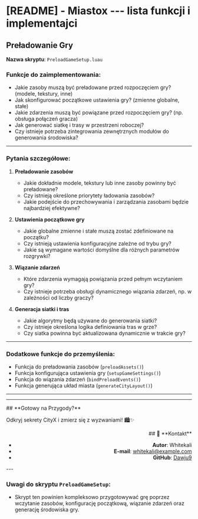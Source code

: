 <!---



<div align="center">
  
  <div align="center">
    ---
    <br>
      # 🏙️ **CityX Framework by Whitekali** 🖤🖥️
    <br>
    ---
  </div>
 
  <div align="left"> 
  --- 
    <br>
      [Live status# 🏙️ CityX](https://dawju9.github.io/MiastoX/) 🖤🖥️
    <br>
  ---
    
  </div>
    <div align="left">
      <div class="code">
         ```rs
          🔍 Kluczowe Funkcje
          Modularność i dostępność do ustawień całości gry jak i miasta
          Efektywne Zarządzanie Danymi modelami wielkościami a nawet i logiką samej fizyki
          ```
      ,Code White
      </div>
      <div class="code">
                          ```
        Podstawowe Założenia
        Wczesne ładowanie: Sprawdzanie zależności i obecności kluczowych elementów (modele, dane, tekstury).
        Modularna struktura: Skrypty i elementy podzielone na funkcjonalne grupy.
        Prosty interfejs użytkownika: Nakładające się menu (Start, Pauza, Wyjście).
        Mechanika gry: Sterowanie graczem i podstawowe interakcje.
        Proceduralność: Generowanie budynków w świecie gry na podstawie predefiniowanych danych.
```
      ,Code White
      </div>
  </div>
</div>

<div align="center">
---
<div align="center"># 🏙️ **CityX Framework by Whitekali** 🖤🖥️</div>
---
<br>

---
<div align="left"> 
[Live status# 🏙️ CityX](https://dawju9.github.io/MiastoX/) 🖤🖥️</div>
---
```rs
**🔍 Kluczowe Funkcje**
<div align="left">
Modularność i dostępność do ustawień całości gry jak i miasta
Efektywne Zarządzanie Danymi modelami wielkościami a nawet i logiką samej fizyki
</div>
```
---
---
💡 Wpływ na Informatyzację
---
Efektywność
Innowacja
Skalowalność
---
🌐 Potencjalne Zastosowania
---
Gry Multiplayer
Aplikacje Webowe
Narzędzia Edukacyjne
---
📝 Uwagi
---
Projekt wymaga doświadczenia w środowisku Roblox i Rust.
Dokumentacja obejmuje kluczowe aspekty.
Kluczowe algorytmy oraz struktury są chronione.
---
🎮 Rozpoczęcie Przygody w CityX
🌌 Zanurz się w cybernetycznym świecie!
</div>

---
<div align="left">
## 👤 **Kontakt**

- **Autor**: Whitekali
- **E-mail**: whitekali@example.com
- **GitHub**: [Dawju9](https://github.com/Dawju9)

</div>
---
## **Gotowy na Przygody?**

<div align="left">
Odkryj sekrety CityX i zmierz się z wyzwaniami! 🏙️✨

</div>
</div>
<div align="center">
🏗️ Struktura Projektu
<div align="left">
/cityx-backend: Rust
/cityx-client: Roblox Lua
/cityx-core: Roblox Lua
/cityx-server: Roblox Lua
/cityx-renderer: Rust
/game: Zasoby gry

</div> [miro](https://miro.com/app/board/uXjVKtfWXNY=/?share_link_id=381033713650)

🛠️ Instalacja i Konfiguracja
Zainstaluj Roblox Studio
Skonfiguruj Środowisko Rust
Zarządzanie zależnościami: Wally
Uruchomienie: Skrypt roblox lub scripts/install_packages.sh
🖥️ Główne Komponenty
Backend (Rust)
Frontend (Roblox Lua)
Core (Lua)
Renderer (Rust)
</div>--->

# [README] - Miastox --- lista funkcji i implementajci

## Preładowanie Gry
**Nazwa skryptu**: `PreloadGameSetup.luau`

### Funkcje do zaimplementowania:
- Jakie zasoby muszą być preładowane przed rozpoczęciem gry? (modele, tekstury, inne)
- Jak skonfigurować początkowe ustawienia gry? (zmienne globalne, stałe)
- Jakie zdarzenia muszą być powiązane przed rozpoczęciem gry? (np. obsługa połączeń gracza)
- Jak generować siatkę i trasy w przestrzeni roboczej?
- Czy istnieje potrzeba zintegrowania zewnętrznych modułów do generowania środowiska?

---

### Pytania szczegółowe:
1. **Preładowanie zasobów**
   - Jakie dokładnie modele, tekstury lub inne zasoby powinny być preładowane? 
   - Czy istnieją określone priorytety ładowania zasobów?
   - Jakie podejście do przechowywania i zarządzania zasobami będzie najbardziej efektywne?

2. **Ustawienia początkowe gry**
   - Jakie globalne zmienne i stałe muszą zostać zdefiniowane na początku?
   - Czy istnieją ustawienia konfiguracyjne zależne od trybu gry?
   - Jakie są wymagane wartości domyślne dla różnych parametrów rozgrywki?

3. **Wiązanie zdarzeń**
   - Które zdarzenia wymagają powiązania przed pełnym wczytaniem gry?
   - Czy istnieje potrzeba obsługi dynamicznego wiązania zdarzeń, np. w zależności od liczby graczy?

4. **Generacja siatki i tras**
   - Jakie algorytmy będą używane do generowania siatki?
   - Czy istnieje określona logika definiowania tras w grze?
   - Czy siatka powinna być aktualizowana dynamicznie w trakcie gry?

---

### Dodatkowe funkcje do przemyślenia:
- Funkcja do preładowania zasobów (`preloadAssets()`)
- Funkcja konfigurująca ustawienia gry (`setupGameSettings()`)
- Funkcja do wiązania zdarzeń (`bindPreloadEvents()`)
- Funkcja generująca układ miasta (`generateCityLayout()`)

---

---
<section>
<div align="left">
## **Gotowy na Przygody?**

Odkryj sekrety CityX i zmierz się z wyzwaniami! 🏙️✨

</div>
<div align="right">
## 👤 **Kontakt**

- **Autor**: Whitekali
- **E-mail**: whitekali@example.com
- **GitHub**: [Dawju9](https://github.com/Dawju9)

</div>
</section>
---

### Uwagi do skryptu `PreloadGameSetup`:
- Skrypt ten powinien kompleksowo przygotowywać grę poprzez wczytanie zasobów, konfigurację początkową, wiązanie zdarzeń oraz generację środowiska gry.
